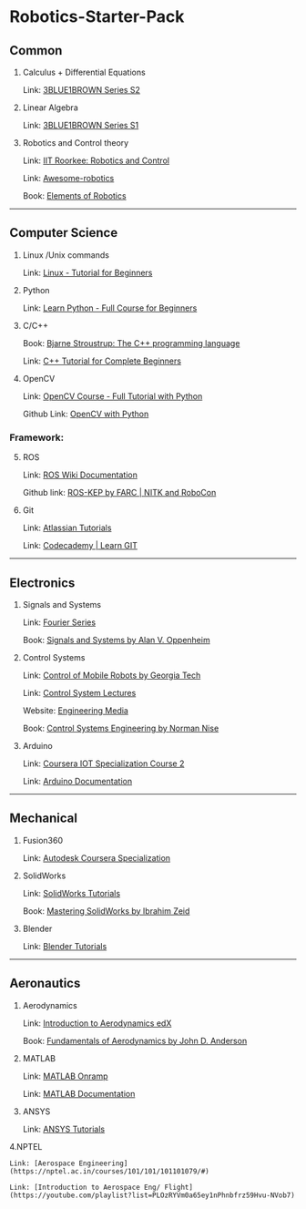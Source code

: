 # **Robotics-Starter-Pack**

## Common

1. Calculus + Differential Equations

    Link: [3BLUE1BROWN Series S2](https://youtu.be/WUvTyaaNkzM)

2. Linear Algebra

    Link: [3BLUE1BROWN Series S1](https://youtu.be/fNk_zzaMoSs)

3. Robotics and Control theory

    Link: [IIT Roorkee: Robotics and Control](http://bit.ly/3bJUiia)

    Link: [Awesome-robotics](https://github.com/kiloreux/awesome-robotics)

    Book: [Elements of Robotics](https://www.amazon.com/Elements-Robotics-Mordechai-Ben-Ari/dp/3319625322)

<hr>

## Computer Science

1. Linux /Unix commands

    Link: [Linux - Tutorial for Beginners](https://youtu.be/BMGixkvJ-6w)

2. Python

    Link: [Learn Python - Full Course for Beginners](https://youtu.be/rfscVS0vtbw)

3. C/C++

    Book: [Bjarne Stroustrup: The C++ programming language](https://www.amazon.com/C-Programming-Language-4th/dp/0321563840)

    Link: [C++ Tutorial for Complete Beginners](https://www.udemy.com/course/free-learn-c-tutorial-beginners/)

4. OpenCV

    Link: [OpenCV Course - Full Tutorial with Python](https://youtu.be/oXlwWbU8l2o)

    Github Link: [OpenCV with Python](https://github.com/jasmcaus/opencv-course)

### Framework:

5. ROS

    Link: [ROS Wiki Documentation](http://wiki.ros.org/Documentation)

    Github link: [ROS-KEP by FARC | NITK and RoboCon](https://github.com/Flying-And-Robotics-Club-NITK/ROS-KEP)

6. Git

    Link: [Atlassian Tutorials](https://www.atlassian.com/git/tutorials)
    
    Link: [Codecademy | Learn GIT](https://www.codecademy.com/learn/learn-git)

<hr>

## Electronics

1. Signals and Systems

    Link: [Fourier Series](https://www.youtube.com/watch?v=r6sGWTCMz2k&amp;list=PLZHQObOWTQDNPOjrT6KVlfJuKtYTftqH6&amp;index=4)

    Book: [Signals and Systems by Alan V. Oppenheim](https://www.amazon.in/Signals-Systems-Oppenheim/dp/8120312465/ref=tmm_pap_swatch_0?_encoding=UTF8&amp;qid=&amp;sr=)

2. Control Systems

    Link: [Control of Mobile Robots by Georgia Tech](https://www.youtube.com/playlist?list=PL2jykFOD1AWYvdLW6Alr55IydU_qFVe31)

    Link: [Control System Lectures](https://www.youtube.com/user/ControlLectures/playlists)
    
    Website: [Engineering Media](https://engineeringmedia.com/)

    Book: [Control Systems Engineering by Norman Nise](https://www.amazon.in/Nises-Control-Systems-Engineering-Wiley/dp/8126571837/ref=sr_1_4?crid=2MCDOQBDNLK9H&amp;dchild=1&amp;keywords=control+systems+engineering&amp;qid=1610944038&amp;s=books&amp;sprefix=Control+Systems+Enhinee%2Cstripbooks%2C298&amp;sr=1-4)

3. Arduino

    Link: [Coursera IOT Specialization Course 2](https://www.coursera.org/learn/arduino-platform?specialization=iot)

    Link: [Arduino Documentation](https://www.arduino.cc/en/Guide)

<hr>

## Mechanical

1. Fusion360

    Link: [Autodesk Coursera Specialization](https://www.coursera.org/specializations/autodesk-cad-cam-cae-mechanical-engineering)

2. SolidWorks

    Link: [SolidWorks Tutorials](https://www.youtube.com/playlist?list=PLkMYhICFMsGajeARsY7N1t1jhbtMb1poL)

    Book: [Mastering SolidWorks by Ibrahim Zeid](https://www.amazon.in/Mastering-SolidWorks-Ibrahim-Zeid/dp/0135046092/ref=sr_1_3?dchild=1&amp;keywords=Mastering+Solidworks&amp;qid=1610944091&amp;s=books&amp;sr=1-3)

3. Blender

    Link: [Blender Tutorials](https://www.youtube.com/playlist?list=PLjEaoINr3zgEq0u2MzVgAaHEBt--xLB6U)

<hr>

## Aeronautics

1. Aerodynamics

    Link: [Introduction to Aerodynamics edX](https://www.edx.org/course/introduction-to-aerodynamics-2)

    Book: [Fundamentals of Aerodynamics by John D. Anderson](https://www.amazon.in/Fundamentals-Aerodynamics-Units-John-Anderson/dp/0070700125)

2. MATLAB

    Link: [MATLAB Onramp](https://matlabacademy.mathworks.com/R2020b/portal.html?course=gettingstarted&amp;s_tid=mlac_gettingstarted_bod)

    Link: [MATLAB Documentation](https://in.mathworks.com/help/matlab/)

3. ANSYS

    Link: [ANSYS Tutorials](https://www.youtube.com/playlist?list=PL0Ya8d8RGCTqSaM6GbGHXqAUq1ga7-N__)
    
4.NPTEL
    
    Link: [Aerospace Engineering](https://nptel.ac.in/courses/101/101/101101079/#)
    
    Link: [Introduction to Aerospace Eng/ Flight](https://youtube.com/playlist?list=PLOzRYVm0a65ey1nPhnbfrz59Hvu-NVob7)
